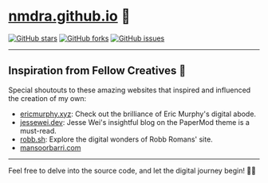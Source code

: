 # [nmdra.github.io](https://nmdra.github.io) 🚀

[![GitHub stars](https://img.shields.io/github/stars/nmdra/nmdra.github.io?style=social)](https://github.com/nmdra/nmdra.github.io/stargazers)
[![GitHub forks](https://img.shields.io/github/forks/nmdra/nmdra.github.io?style=social)](https://github.com/nmdra/nmdra.github.io/network/members)
[![GitHub issues](https://img.shields.io/github/issues/nmdra/nmdra.github.io)](https://github.com/nmdra/nmdra.github.io/issues)

---

## Inspiration from Fellow Creatives 🌟

Special shoutouts to these amazing websites that inspired and influenced the creation of my own:

- [ericmurphy.xyz](https://github.com/ericmurphyxyz/ericmurphy.xyz): Check out the brilliance of Eric Murphy's digital abode.
- [jessewei.dev](https://jessewei.dev/blog/2023/papermod/): Jesse Wei's insightful blog on the PaperMod theme is a must-read.
- [robb.sh](https://github.com/robb-romans/robb-sh-hugo): Explore the digital wonders of Robb Romans' site.
- [mansoorbarri.com](https://mansoorbarri.com/tags/hugo/)

--- 
           
Feel free to delve into the source code, and let the digital journey begin! 🚀🌐


